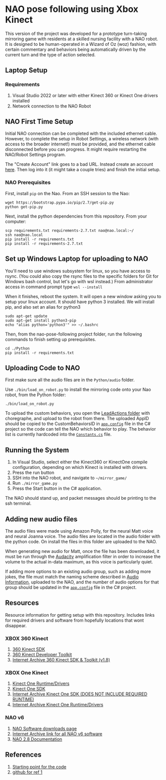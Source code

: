 # NAO pose following using Xbox Kinect
This version of the project was developed for a prototype turn-taking mirroring game with residents at a skilled nursing facility with a NAO robot. It is designed to be human-operated in a Wizard of Oz (woz) fashion, with certain commentary and behaviors being automatically driven by the current turn and the type of action selected.

## Laptop Setup

### Requirements
1. Visual Studio 2022 or later with either Kinect 360 or Kinect One drivers installed
2. Network connection to the NAO Robot


## NAO First Time Setup
Initial NAO connection can be completed with the included ethernet cable. However, to complete the setup in Robot Settings, a wireless network (with access to the broader internet!) must be provided, and the ethernet cable disconnected before you can progress. It might require restarting the NAO/Robot Settings program.

The "Create Account" link goes to a bad URL. Instead create an account [here](https://cloud.aldebaran-robotics.com/). Then log into it (it might take a couple tries) and finish the initial setup.

### NAO Prerequisites

First, install `pip` on the Nao. From an SSH session to the Nao:

```
wget https://bootstrap.pypa.io/pip/2.7/get-pip.py
python get-pip.py
```

Next, install the python dependencies from this repository. From your computer:

```
scp requirements.txt requirements-2.7.txt nao@nao.local:~/
ssh nao@nao.local
pip install -r requirements.txt
pip install -r requirements-2.7.txt
```


## Set up Windows Laptop for uploading to NAO
You'll need to use windows subsystem for linux, so you have access to rsync. (You could also copy the rsync files to the specific folders for Git for Windows bash control, but let's go with wsl instead.) From administrator access in command prompt type `wsl --install`

When it finishes, reboot the system. It will open a new window asking you to setup your linux account. It should have python 3 installed. We will install pip, and also set an alias for python3

```
sudo apt-get update
sudo apt-get install python3-pip
echo "alias python='python3'" >> ~/.bashrc
```

Then, from the nao-pose-following project folder, run the following commands to finish setting up prerequisites.

```
cd ./Python
pip install -r requirements.txt
```

## Uploading Code to NAO
First make sure all the audio files are in the `Python/audio` folder.

Use `./bin/load_on_robot.py` to install the mirroring code onto your Nao robot, from the Python folder:

```
./bin/load_on_robot.py
```

To upload the custom behaviors, you open the [LeadActions folder](./LeadActions/)  with choregraphe, and upload to the robot from there. The uploaded AppID should be copied to the CustomBehaviorsID in [`app.config`](./Kinect/Kinect/App.config) file in the C# project so the code can tell the NAO which behavior to play. The behavior list is currently hardcoded into the [`Constants.cs`](./Kinect/Kinect/Utilities/Constants.cs) file. 

## Running the System
1. In Visual Studio, select either the Kinect360 or KinectOne compile configuration, depending on which Kinect is installed with drivers.
2. Press the run button
3. SSH into the NAO robot, and navigate to `~/mirror_game/`
4. Run `./mirror_game.py`
5. Press the Start button in the C# application.

The NAO should stand up, and packet messages should be printing to the ssh terminal.

## Adding new audio files
The audio files were made using Amazon Polly, for the neural Matt voice and neural Joanna voice. The audio files are located in the audio folder with the python code. On install the files in this folder are uploaded to the NAO.

When generating new audio for Matt, once the file has been downloaded, it must be run through the [Audacity](https://www.audacityteam.org/) amplification filter in order to increase the volume to the actual in-data maximum, as this voice is particularly quiet.

If adding more options to an existing audio group, such as adding more jokes, the file must match the naming scheme described in [Audio Information](./AudioInformation.md), uploaded to the NAO, and the number of audio options for that group should be updated in the [`app.config`](./Kinect/Kinect/App.config) file in the C# project.

## Resources
Resource information for getting setup with this repository. Includes links for required drivers and software from hopefully locations that wont disappear.

### XBOX 360 Kinect
1. [360 Kinect SDK](https://www.microsoft.com/en-US/download/details.aspx?id=40278)
2. [360 Kinect Developer Toolkit](https://www.microsoft.com/en-US/download/details.aspx?id=40276)
3. [Internet Archive 360 Kinect SDK & Toolkit (v1.8)](https://archive.org/details/kinect-software-developer-kit)

### XBOX One Kinect
1. [Kinect One Runtime/Drivers](https://www.microsoft.com/en-us/download/details.aspx?id=57578)
2. [Kinect One SDK](https://www.microsoft.com/en-US/download/details.aspx?id=44561)
3. [Internet Archive Kinect One SDK (DOES NOT INCLUDE REQUIRED RUNTIME)](https://archive.org/details/kinect-software-developer-kit)
4. [Internet Archive Kinect One Runtime/Drivers](https://archive.org/details/kinect-for-windows-v2-runtime-installers)

### NAO v6
1. [NAO Software downloads page](https://www.aldebaran.com/en/support/nao-6/downloads-softwares)
2. [Internet Archive link for all NAO v6 software](https://archive.org/details/softbank-nao-v-6-software)
3. [NAO 2.8 Documentation](http://doc.aldebaran.com/2-8/index.html)

## References
1. [Starting point for the code](https://www.instructables.com/Nao-Robot-Mimicking-Movements-Using-Kinect/)
2. [github for ref 1](https://github.com/PinsonJonas/Project-2-sandro)